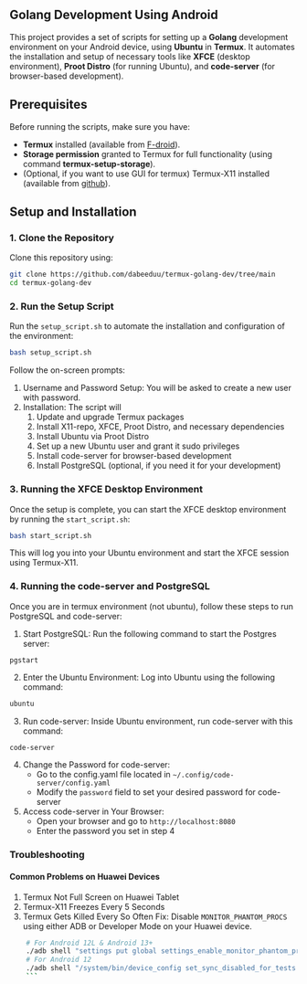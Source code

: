 ## Golang Development Using Android
This project provides a set of scripts for setting up a **Golang** development environment on your Android device, using **Ubuntu** in **Termux**. It automates the installation and setup of necessary tools like **XFCE** (desktop environment), **Proot Distro** (for running Ubuntu), and **code-server** (for browser-based development).

## Prerequisites
Before running the scripts, make sure you have:
- **Termux** installed (available from [F-droid](https://f-droid.org/en/packages/com.termux/)).
- **Storage permission** granted to Termux for full functionality (using command **termux-setup-storage**).
- (Optional, if you want to use GUI for termux) Termux-X11 installed (available from [github](https://github.com/termux/termux-x11)).

## Setup and Installation
### 1. Clone the Repository
Clone this repository using:
```bash
git clone https://github.com/dabeeduu/termux-golang-dev/tree/main
cd termux-golang-dev
```
### 2. Run the Setup Script
Run the `setup_script.sh` to automate the installation and configuration of the environment:
```bash
bash setup_script.sh
```
Follow the on-screen prompts:
1. Username and Password Setup: You will be asked to create a new user with password.
2. Installation: The script will
	1. Update and upgrade Termux packages
	2. Install X11-repo, XFCE, Proot Distro, and necessary dependencies
	3. Install Ubuntu via Proot Distro
	4. Set up a new Ubuntu user and grant it sudo privileges
	5. Install code-server for browser-based development
	6. Install PostgreSQL (optional, if you need it for your development)
### 3. Running the XFCE Desktop Environment
Once the setup is complete, you can start the XFCE desktop environment by running the `start_script.sh`:
```bash
bash start_script.sh
```
This will log you into your Ubuntu environment and start the XFCE session using Termux-X11.
### 4. Running the code-server and PostgreSQL
Once you are in termux environment (not ubuntu), follow these steps to run PostgreSQL and code-server:
1. Start PostgreSQL: Run the following command to start the Postgres server: 
```
pgstart
```
2. Enter the Ubuntu Environment: Log into Ubuntu using the following command:
```bash
ubuntu
```
3. Run code-server: Inside Ubuntu environment, run code-server with this command:
```bash
code-server
```
4. Change the Password for code-server:
	- Go to the config.yaml file located in `~/.config/code-server/config.yaml`
	- Modify the `password` field to set your desired password for code-server
5. Access code-server in Your Browser:
	- Open your browser and go to `http://localhost:8080`
	- Enter the password you set in step 4
### Troubleshooting
#### Common Problems on Huawei Devices
1. Termux Not Full Screen on Huawei Tablet
2. Termux-X11 Freezes Every 5 Seconds
3. Termux Gets Killed Every So Often
	Fix: Disable `MONITOR_PHANTOM_PROCS` using either ADB or Developer Mode on your Huawei device.
```bash
	# For Android 12L & Android 13+
	./adb shell "settings put global settings_enable_monitor_phantom_procs false"
	# For Android 12
	./adb shell "/system/bin/device_config set_sync_disabled_for_tests persistent; /system/bin/device_config put activity_manager max_phantom_processes 2147483647"
	```
